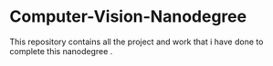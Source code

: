 # Computer-Vision-Nanodegree
This repository contains all the project and work that i have done to complete this nanodegree .
